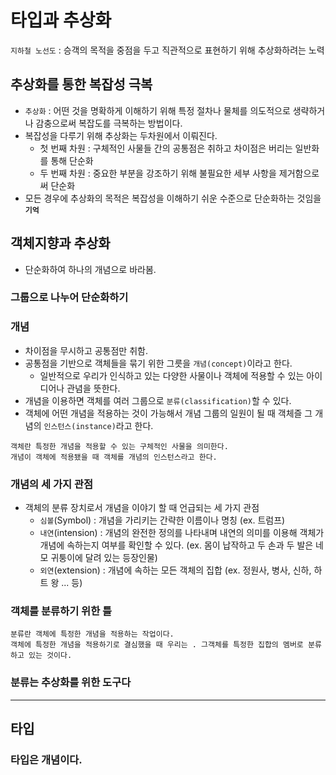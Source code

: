 # 타입과 추상화 

`지하철 노선도` : 승객의 목적을 중점을 두고 직관적으로 표현하기 위해 추상화하려는 노력

## 추상화를 통한 복잡성 극복

- `추상화` : 어떤 것을 명확하게 이해하기 위해 특정 절차나 물체를 의도적으로 생략하거나 감충으로써 복잡도를 극복하는 방법이다.
- 복잡성을 다루기 위해 추상화는 두차원에서 이뤄진다.
  - 첫 번째 차원 : 구체적인 사물들 간의 공통점은 취하고 차이점은 버리는 일반화를 통해 단순화
  - 두 번째 차원 : 중요한 부분을 강조하기 위해 불필요한 세부 사항을 제거함으로써 단순화
- 모든 경우에 추상화의 목적은 복잡성을 이해하기 쉬운 수준으로 단순화하는 것임을 **`기억`**

## 객체지향과 추상화

- 단순화하여 하나의 개념으로 바라봄. 

### 그룹으로 나누어 단순화하기

### 개념
- 차이점을 무시하고 공통점만 취함.
- 공통점을 기반으로 객체들을 묶기 위한 그릇을 `개념(concept)`이라고 한다.
  - 일반적으로 우리가 인식하고 있는 다양한 사물이나 객체에 적용할 수 있는 아이디어나 관념을 뜻한다.
- 개념을 이용하면 객체를 여러 그룹으로 `분류(classification)`할 수 있다.
- 객체에 어떤 개념을 적용하는 것이 가능해서 개념 그룹의 일원이 될 때 객체즐 그 개념의 `인스턴스(instance)`라고 한다.
``` text
객체란 특정한 개념을 적용할 수 있는 구체적인 사물을 의미한다.
개념이 객체에 적용됐을 때 객체를 개념의 인스턴스라고 한다.
```

### 개념의 세 가지 관점
- 객체의 분류 장치로서 개념을 이야기 할 때 언급되는 세 가지 관점
  - `심볼`(Symbol) : 개념을 가리키는 간략한 이름이나 명칭 (ex. 트럼프)
  - `내연`(intension) : 개념의 완전한 정의를 나타내며 내연의 의미를 이용해 객체가 개념에 속하는지 여부를 확인할 수 있다. (ex. 몸이 납작하고 두 손과 두 발은 네모 귀퉁이에 달려 있는 등장인물)
  - `외연`(extension) : 개념에 속하는 모든 객체의 집합 (ex. 정원사, 병사, 신하, 하트 왕 ... 등)

### 객체를 분류하기 위한 틀
``` text
분류란 객체에 특정한 개념을 적용하는 작업이다.
객체에 특정한 개념을 적용하기로 결심했을 때 우리는 . 그객체를 특정한 집합의 멤버로 분류하고 있는 것이다. 
```

### 분류는 추상화를 위한 도구다

--- 

## 타입

### 타입은 개념이다.

